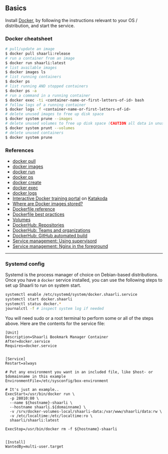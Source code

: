 ## Basics
Install [Docker](https://www.docker.com/), by following the instructions relevant to your OS / distribution, and start the service.


### Docker cheatsheet

```bash
# pull/update an image
$ docker pull shaarli:release
# run a container from an image
$ docker run shaarli:latest
# list available images
$ docker images ls
# list running containers
$ docker ps
# list running AND stopped containers
$ docker ps -a
# run a command in a running container
$ docker exec -ti <container-name-or-first-letters-of-id> bash
# follow logs of a running container
$ docker logs -f <container-name-or-first-letters-of-id>
# delete unused images to free up disk space
$ docker system prune --images
# delete unused volumes to free up disk space (CAUTION all data in unused volumes will be lost)
$ docker system prunt --volumes
# delete unused containers
$ docker system prune
```


### References

- [docker pull](https://docs.docker.com/engine/reference/commandline/pull/)
- [docker images](https://docs.docker.com/engine/reference/commandline/images/)
- [docker run](https://docs.docker.com/engine/reference/commandline/run/)
- [docker ps](https://docs.docker.com/engine/reference/commandline/ps/)
- [docker create](https://docs.docker.com/engine/reference/commandline/create/)
- [docker exec](https://docs.docker.com/engine/reference/commandline/exec/)
- [docker logs](https://docs.docker.com/engine/reference/commandline/logs/)
- [Interactive Docker training portal](https://www.katacoda.com/courses/docker/) on [Katakoda](https://www.katacoda.com/)
- [Where are Docker images stored?](http://blog.thoward37.me/articles/where-are-docker-images-stored/)
- [Dockerfile reference](https://docs.docker.com/reference/builder/)
- [Dockerfile best practices](https://docs.docker.com/articles/dockerfile_best-practices/)
- [Volumes](https://docs.docker.com/userguide/dockervolumes/)
- [DockerHub: Repositories](https://docs.docker.com/userguide/dockerrepos/)
- [DockerHub: Teams and organizations](https://docs.docker.com/docker-hub/orgs/)
- [DockerHub: GitHub automated build](https://docs.docker.com/docker-hub/github/)
- [Service management: Using supervisord](https://docs.docker.com/articles/using_supervisord/)
- [Service management: Nginx in the foreground](http://nginx.org/en/docs/ngx_core_module.html#daemon)


--------------------------------------

<!-- TODO REAFCTOR EVERYTHING BELOW/MERGE WITH OTHER DOCKER DOCS -->


### Systemd config
Systemd is the process manager of choice on Debian-based distributions. Once you have a ``docker`` service installed, you can use the following steps to set up Shaarli to run on system start.

```bash
systemctl enable /etc/systemd/system/docker.shaarli.service
systemctl start docker.shaarli
systemctl status docker.*
journalctl -f # inspect system log if needed
```

You will need sudo or a root terminal to perform some or all of the steps above. Here are the contents for the service file:
```
[Unit]
Description=Shaarli Bookmark Manager Container
After=docker.service
Requires=docker.service


[Service]
Restart=always

# Put any environment you want in an included file, like $host- or $domainname in this example
EnvironmentFile=/etc/sysconfig/box-environment

# It's just an example..
ExecStart=/usr/bin/docker run \
  -p 28010:80 \
  --name ${hostname}-shaarli \
  --hostname shaarli.${domainname} \
  -v /srv/docker-volumes-local/shaarli-data:/var/www/shaarli/data:rw \
  -v /etc/localtime:/etc/localtime:ro \
  shaarli/shaarli:latest

ExecStop=/usr/bin/docker rm -f ${hostname}-shaarli


[Install]
WantedBy=multi-user.target
```
